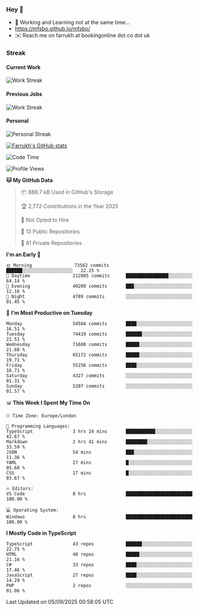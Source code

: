 ### Hey 👋

- 🏃 Working and Learning not at the same time...
- https://mfsbo.github.io/mfsbo/
- ✉️ Reach me on farrukh at bookingonline dot co dot uk

### Streak
#### Current Work
![Work Streak](https://streak-stats.demolab.com/?user=mfsbo)
#### Previous Jobs
![Work Streak](https://streak-stats.demolab.com/?user=farrukhcw)
#### Personal
![Personal Streak](https://streak-stats.demolab.com/?user=farrukhsubhani)

[![Farrukh's GitHub stats](https://github-readme-stats.vercel.app/api?username=mfsbo&hide=stars&count_private=true)](https://github.com/mfsbo/)

<!--START_SECTION:waka-->
![Code Time](http://img.shields.io/badge/Code%20Time-1%2C037%20hrs%2037%20mins-blue)

![Profile Views](http://img.shields.io/badge/Profile%20Views-130-blue)

**🐱 My GitHub Data** 

> 📦 888.7 kB Used in GitHub's Storage 
 > 
> 🏆 2,772 Contributions in the Year 2025
 > 
> 🚫 Not Opted to Hire
 > 
> 📜 13 Public Repositories 
 > 
> 🔑 81 Private Repositories 
 > 
**I'm an Early 🐤** 

```text
🌞 Morning                73562 commits       ██████░░░░░░░░░░░░░░░░░░░   22.25 % 
🌆 Daytime                212085 commits      ████████████████░░░░░░░░░   64.14 % 
🌃 Evening                40209 commits       ███░░░░░░░░░░░░░░░░░░░░░░   12.16 % 
🌙 Night                  4789 commits        ░░░░░░░░░░░░░░░░░░░░░░░░░   01.45 % 
```
📅 **I'm Most Productive on Tuesday** 

```text
Monday                   54584 commits       ████░░░░░░░░░░░░░░░░░░░░░   16.51 % 
Tuesday                  74419 commits       ██████░░░░░░░░░░░░░░░░░░░   22.51 % 
Wednesday                71680 commits       █████░░░░░░░░░░░░░░░░░░░░   21.68 % 
Thursday                 65172 commits       █████░░░░░░░░░░░░░░░░░░░░   19.71 % 
Friday                   55256 commits       ████░░░░░░░░░░░░░░░░░░░░░   16.71 % 
Saturday                 4327 commits        ░░░░░░░░░░░░░░░░░░░░░░░░░   01.31 % 
Sunday                   5207 commits        ░░░░░░░░░░░░░░░░░░░░░░░░░   01.57 % 
```


📊 **This Week I Spent My Time On** 

```text
🕑︎ Time Zone: Europe/London

💬 Programming Languages: 
TypeScript               3 hrs 24 mins       ███████████░░░░░░░░░░░░░░   42.67 % 
Markdown                 2 hrs 41 mins       ████████░░░░░░░░░░░░░░░░░   33.59 % 
JSON                     54 mins             ███░░░░░░░░░░░░░░░░░░░░░░   11.36 % 
YAML                     27 mins             █░░░░░░░░░░░░░░░░░░░░░░░░   05.68 % 
CSS                      17 mins             █░░░░░░░░░░░░░░░░░░░░░░░░   03.67 % 

🔥 Editors: 
VS Code                  8 hrs               █████████████████████████   100.00 % 

💻 Operating System: 
Windows                  8 hrs               █████████████████████████   100.00 % 
```

**I Mostly Code in TypeScript** 

```text
TypeScript               43 repos            ██████░░░░░░░░░░░░░░░░░░░   22.75 % 
HTML                     40 repos            █████░░░░░░░░░░░░░░░░░░░░   21.16 % 
C#                       33 repos            ████░░░░░░░░░░░░░░░░░░░░░   17.46 % 
JavaScript               27 repos            ████░░░░░░░░░░░░░░░░░░░░░   14.29 % 
PHP                      2 repos             ░░░░░░░░░░░░░░░░░░░░░░░░░   01.06 % 
```




 Last Updated on 05/09/2025 00:58:05 UTC
<!--END_SECTION:waka-->
<!--
**mfsbo/mfsbo** is a ✨ _special_ ✨ repository because its `README.md` (this file) appears on your GitHub profile.

Here are some ideas to get you started:

- 🔭 I’m currently working on ...
- 🌱 I’m currently learning ...
- 👯 I’m looking to collaborate on ...
- 🤔 I’m looking for help with ...
- 💬 Ask me about ...
- 📫 How to reach me: ...
- 😄 Pronouns: ...
- ⚡ Fun fact: ...
-->
